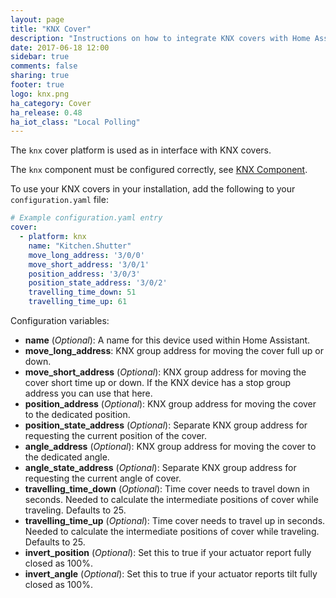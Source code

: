 ```yaml
---
layout: page
title: "KNX Cover"
description: "Instructions on how to integrate KNX covers with Home Assistant."
date: 2017-06-18 12:00
sidebar: true
comments: false
sharing: true
footer: true
logo: knx.png
ha_category: Cover
ha_release: 0.48
ha_iot_class: "Local Polling"
---
```



The `knx` cover platform is used as in interface with KNX covers.

The `knx` component must be configured correctly, see [KNX Component](/components/knx).

To use your KNX covers in your installation, add the following to your `configuration.yaml` file:

```yaml
# Example configuration.yaml entry
cover:
  - platform: knx
    name: "Kitchen.Shutter"
    move_long_address: '3/0/0'
    move_short_address: '3/0/1'
    position_address: '3/0/3'
    position_state_address: '3/0/2'
    travelling_time_down: 51
    travelling_time_up: 61
```

Configuration variables:

- **name** (*Optional*): A name for this device used within Home Assistant.
- **move_long_address**: KNX group address for moving the cover full up or down.
- **move_short_address** (*Optional*): KNX group address for moving the cover short time up or down. If the KNX device has a stop group address you can use that here.
- **position_address** (*Optional*): KNX group address for moving the cover to the dedicated position.
- **position_state_address** (*Optional*): Separate KNX group address for requesting the current position of the cover.
- **angle_address** (*Optional*): KNX group address for moving the cover to the dedicated angle.
- **angle_state_address** (*Optional*): Separate KNX group address for requesting the current angle of cover.
- **travelling_time_down** (*Optional*): Time cover needs to travel down in seconds. Needed to calculate the intermediate positions of cover while traveling. Defaults to 25.
- **travelling_time_up** (*Optional*): Time cover needs to travel up in seconds. Needed to calculate the intermediate positions of cover while traveling. Defaults to 25.
- **invert_position** (*Optional*): Set this to true if your actuator report fully closed as 100%.
- **invert_angle** (*Optional*): Set this to true if your actuator reports tilt fully closed as 100%.

